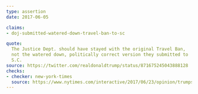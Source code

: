 ```yaml
---
type: assertion
date: 2017-06-05

claims:
- doj-submitted-watered-down-travel-ban-to-sc

quote:
  The Justice Dept. should have stayed with the original Travel Ban,
  not the watered down, politically correct version they submitted to
  S.C.
source: https://twitter.com/realdonaldtrump/status/871675245043888128
checks:
- checker: new-york-times
  source: https://www.nytimes.com/interactive/2017/06/23/opinion/trumps-lies.html
---
```

